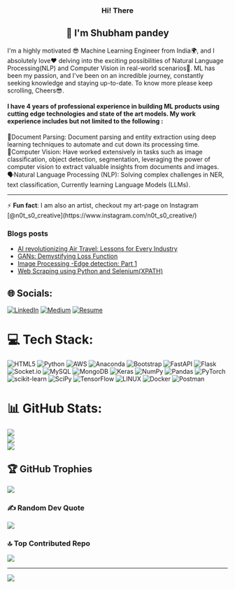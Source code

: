<h3 align="center"> Hi! There </h3>
<h2 align="center"> 🙌 I'm Shubham pandey</h2>

I'm a highly motivated 😎 Machine Learning Engineer from India🌍, and I absolutely love❤ delving into the exciting possibilities of Natural Language Processing(NLP) and Computer Vision in real-world scenarios🦾. ML has been my passion, and I've been on an incredible journey, constantly seeking knowledge and staying up-to-date. To know more please keep scrolling, Cheers😎.
 
<h4>I have 4 years of professional experience in building ML products using cutting edge technologies and state of the art models. My work experience includes but not limited to the following :</h4>
 📜Document Parsing: Document parsing and entity extraction using deep learning techniques to automate and cut down its processing time.
<br> 🔬Computer Vision: Have worked extensively in tasks such as image classification, object detection, segmentation, leveraging the power of computer vision to extract valuable insights from documents and images.
<br> 🗣Natural Language Processing (NLP): Solving complex challenges in NER, text classification, Currently learning Language Models (LLMs).
<hr> ⚡ <b>Fun fact</b>: I am also an artist, checkout my art-page on Instagram [@n0t_s0_creative](https://www.instagram.com/n0t_s0_creative/)

### Blogs posts
<!-- BLOG-POST-LIST:START -->
- [AI revolutionizing Air Travel: Lessons for Every Industry](https://the-shubham-pandey.medium.com/ai-revolutionizing-air-travel-lessons-for-every-industry-795da4b682cb?source=rss-839cba4253a8------2)
- [GANs: Demystifying Loss Function](https://the-shubham-pandey.medium.com/gans-demystifying-loss-functions-318bf9ec1380?source=rss-839cba4253a8------2)
- [Image Processing -Edge detection: Part 1](https://the-shubham-pandey.medium.com/image-processing-edge-detection-part-1-d93b30f63a64?source=rss-839cba4253a8------2)
- [Web Scraping using Python and Selenium&lpar;XPATH&rpar;](https://medium.com/analytics-vidhya/web-scraping-using-python-and-selenium-xpath-f315f63ac229?source=rss-839cba4253a8------2)
<!-- BLOG-POST-LIST:END -->

## 🌐 Socials:
[![LinkedIn](https://img.shields.io/badge/LinkedIn-%230077B5.svg?logo=linkedin&logoColor=white)](https://linkedin.com/in/shubham-pandey-b93545147) [![Medium](https://img.shields.io/badge/Medium-12100E?logo=medium&logoColor=white)](https://medium.com/@@the-shubham-pandey) [![Resume](https://img.shields.io/badge/Resume-green)](https://drive.google.com/file/d/1k74_J2vOx835BJRffK-8YwqMD3EV4omi/view?usp=sharing)

# 💻 Tech Stack:
![HTML5](https://img.shields.io/badge/html5-%23E34F26.svg?style=flat&logo=html5&logoColor=white) ![Python](https://img.shields.io/badge/python-3670A0?style=flat&logo=python&logoColor=ffdd54) ![AWS](https://img.shields.io/badge/AWS-%23FF9900.svg?style=flat&logo=amazon-aws&logoColor=white) ![Anaconda](https://img.shields.io/badge/Anaconda-%2344A833.svg?style=flat&logo=anaconda&logoColor=white) ![Bootstrap](https://img.shields.io/badge/bootstrap-%23563D7C.svg?style=flat&logo=bootstrap&logoColor=white) ![FastAPI](https://img.shields.io/badge/FastAPI-005571?style=flat&logo=fastapi) ![Flask](https://img.shields.io/badge/flask-%23000.svg?style=flat&logo=flask&logoColor=white) ![Socket.io](https://img.shields.io/badge/Socket.io-black?style=flat&logo=socket.io&badgeColor=010101) ![MySQL](https://img.shields.io/badge/mysql-%2300f.svg?style=flat&logo=mysql&logoColor=white) ![MongoDB](https://img.shields.io/badge/MongoDB-%234ea94b.svg?style=flat&logo=mongodb&logoColor=white) ![Keras](https://img.shields.io/badge/Keras-%23D00000.svg?style=flat&logo=Keras&logoColor=white) ![NumPy](https://img.shields.io/badge/numpy-%23013243.svg?style=flat&logo=numpy&logoColor=white) ![Pandas](https://img.shields.io/badge/pandas-%23150458.svg?style=flat&logo=pandas&logoColor=white) ![PyTorch](https://img.shields.io/badge/PyTorch-%23EE4C2C.svg?style=flat&logo=PyTorch&logoColor=white) ![scikit-learn](https://img.shields.io/badge/scikit--learn-%23F7931E.svg?style=flat&logo=scikit-learn&logoColor=white) ![SciPy](https://img.shields.io/badge/SciPy-%230C55A5.svg?style=flat&logo=scipy&logoColor=%white) ![TensorFlow](https://img.shields.io/badge/TensorFlow-%23FF6F00.svg?style=flat&logo=TensorFlow&logoColor=white) ![LINUX](https://img.shields.io/badge/Linux-FCC624?style=flat&logo=linux&logoColor=black) ![Docker](https://img.shields.io/badge/docker-%230db7ed.svg?style=flat&logo=docker&logoColor=white) ![Postman](https://img.shields.io/badge/Postman-FF6C37?style=flat&logo=postman&logoColor=white)
# 📊 GitHub Stats:
![](https://github-readme-stats.vercel.app/api?username=shubham-253&theme=city_light&hide_border=false&include_all_commits=false&count_private=false)<br/>
![](https://github-readme-streak-stats.herokuapp.com/?user=shubham-253&theme=city_light&hide_border=false)<br/>
![](https://github-readme-stats.vercel.app/api/top-langs/?username=shubham-253&theme=city_light&hide_border=false&include_all_commits=false&count_private=false&layout=compact)

## 🏆 GitHub Trophies
![](https://github-profile-trophy.vercel.app/?username=shubham-253&theme=juicyfresh&no-frame=true&no-bg=false&margin-w=4)

### ✍️ Random Dev Quote
![](https://quotes-github-readme.vercel.app/api?type=horizontal&theme=tokyonight)

### 🔝 Top Contributed Repo
![](https://github-contributor-stats.vercel.app/api?username=shubham-253&limit=3&theme=gruvbox&combine_all_yearly_contributions=true)

---
[![](https://visitcount.itsvg.in/api?id=shubham-253&icon=0&color=8)](https://visitcount.itsvg.in)
